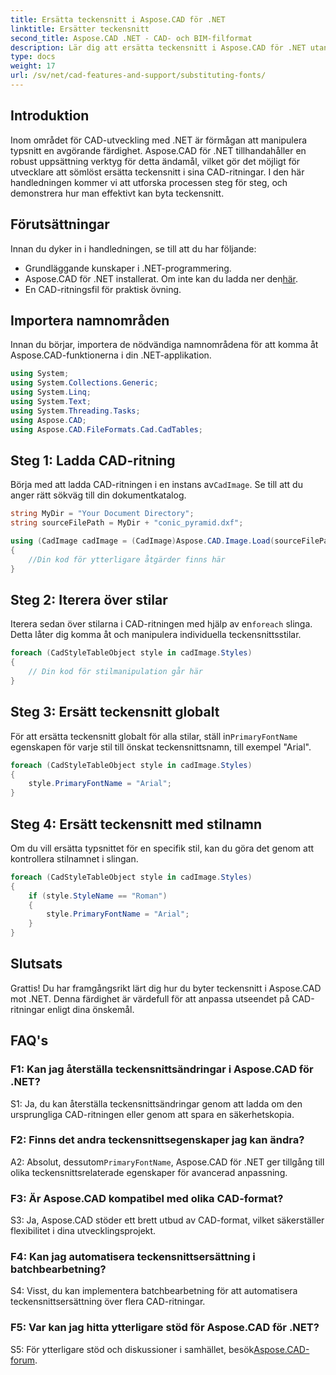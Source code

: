 ```yaml
---
title: Ersätta teckensnitt i Aspose.CAD för .NET
linktitle: Ersätter teckensnitt
second_title: Aspose.CAD .NET - CAD- och BIM-filformat
description: Lär dig att ersätta teckensnitt i Aspose.CAD för .NET utan ansträngning. Följ vår steg-för-steg-guide för effektiv typsnittsanpassning i dina CAD-ritningar.
type: docs
weight: 17
url: /sv/net/cad-features-and-support/substituting-fonts/
---
```

## Introduktion

Inom området för CAD-utveckling med .NET är förmågan att manipulera typsnitt en avgörande färdighet. Aspose.CAD för .NET tillhandahåller en robust uppsättning verktyg för detta ändamål, vilket gör det möjligt för utvecklare att sömlöst ersätta teckensnitt i sina CAD-ritningar. I den här handledningen kommer vi att utforska processen steg för steg, och demonstrera hur man effektivt kan byta teckensnitt.

## Förutsättningar

Innan du dyker in i handledningen, se till att du har följande:

- Grundläggande kunskaper i .NET-programmering.
-  Aspose.CAD för .NET installerat. Om inte kan du ladda ner den[här](https://releases.aspose.com/cad/net/).
- En CAD-ritningsfil för praktisk övning.

## Importera namnområden

Innan du börjar, importera de nödvändiga namnområdena för att komma åt Aspose.CAD-funktionerna i din .NET-applikation.

```csharp
using System;
using System.Collections.Generic;
using System.Linq;
using System.Text;
using System.Threading.Tasks;
using Aspose.CAD;
using Aspose.CAD.FileFormats.Cad.CadTables;
```

## Steg 1: Ladda CAD-ritning

 Börja med att ladda CAD-ritningen i en instans av`CadImage`. Se till att du anger rätt sökväg till din dokumentkatalog.

```csharp
string MyDir = "Your Document Directory";
string sourceFilePath = MyDir + "conic_pyramid.dxf";

using (CadImage cadImage = (CadImage)Aspose.CAD.Image.Load(sourceFilePath))
{
    //Din kod för ytterligare åtgärder finns här
}
```

## Steg 2: Iterera över stilar

 Iterera sedan över stilarna i CAD-ritningen med hjälp av en`foreach` slinga. Detta låter dig komma åt och manipulera individuella teckensnittsstilar.

```csharp
foreach (CadStyleTableObject style in cadImage.Styles)
{
    // Din kod för stilmanipulation går här
}
```

## Steg 3: Ersätt teckensnitt globalt

 För att ersätta teckensnitt globalt för alla stilar, ställ in`PrimaryFontName` egenskapen för varje stil till önskat teckensnittsnamn, till exempel "Arial".

```csharp
foreach (CadStyleTableObject style in cadImage.Styles)
{
    style.PrimaryFontName = "Arial";
}
```

## Steg 4: Ersätt teckensnitt med stilnamn

Om du vill ersätta typsnittet för en specifik stil, kan du göra det genom att kontrollera stilnamnet i slingan.

```csharp
foreach (CadStyleTableObject style in cadImage.Styles)
{
    if (style.StyleName == "Roman")
    {
        style.PrimaryFontName = "Arial";
    }
}
```

## Slutsats

Grattis! Du har framgångsrikt lärt dig hur du byter teckensnitt i Aspose.CAD mot .NET. Denna färdighet är värdefull för att anpassa utseendet på CAD-ritningar enligt dina önskemål.

## FAQ's

### F1: Kan jag återställa teckensnittsändringar i Aspose.CAD för .NET?

S1: Ja, du kan återställa teckensnittsändringar genom att ladda om den ursprungliga CAD-ritningen eller genom att spara en säkerhetskopia.

### F2: Finns det andra teckensnittsegenskaper jag kan ändra?

A2: Absolut, dessutom`PrimaryFontName`, Aspose.CAD för .NET ger tillgång till olika teckensnittsrelaterade egenskaper för avancerad anpassning.

### F3: Är Aspose.CAD kompatibel med olika CAD-format?

S3: Ja, Aspose.CAD stöder ett brett utbud av CAD-format, vilket säkerställer flexibilitet i dina utvecklingsprojekt.

### F4: Kan jag automatisera teckensnittsersättning i batchbearbetning?

S4: Visst, du kan implementera batchbearbetning för att automatisera teckensnittsersättning över flera CAD-ritningar.

### F5: Var kan jag hitta ytterligare stöd för Aspose.CAD för .NET?

 S5: För ytterligare stöd och diskussioner i samhället, besök[Aspose.CAD-forum](https://forum.aspose.com/c/cad/19).

